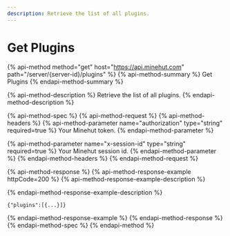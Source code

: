 ```yaml
---
description: Retrieve the list of all plugins.
---
```


# Get Plugins

{% api-method method="get" host="https://api.minehut.com" path="/server/{server-id}/plugins" %}
{% api-method-summary %}
Get Plugins
{% endapi-method-summary %}

{% api-method-description %}
Retrieve the list of all plugins.
{% endapi-method-description %}

{% api-method-spec %}
{% api-method-request %}
{% api-method-headers %}
{% api-method-parameter name="authorization" type="string" required=true %}
Your Minehut token.
{% endapi-method-parameter %}

{% api-method-parameter name="x-session-id" type="string" required=true %}
Your Minehut session id.
{% endapi-method-parameter %}
{% endapi-method-headers %}
{% endapi-method-request %}

{% api-method-response %}
{% api-method-response-example httpCode=200 %}
{% api-method-response-example-description %}

{% endapi-method-response-example-description %}

```
{"plugins":[{...}]}
```
{% endapi-method-response-example %}
{% endapi-method-response %}
{% endapi-method-spec %}
{% endapi-method %}

